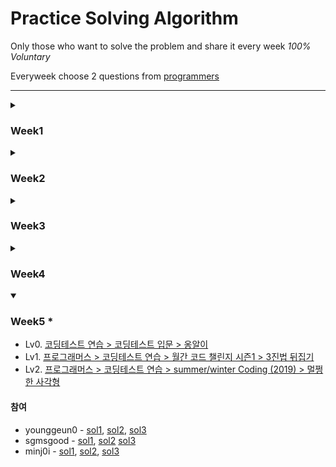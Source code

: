 # Practice Solving Algorithm
Only those who want to solve the problem and share it every week *100% Voluntary*

Everyweek choose 2 questions from [programmers](https://school.programmers.co.kr/)

---
<details>
<summary><H3>Week1</H3></summary>
<div markdown="1">

* Lv1. [프로그래머스 > 코딩테스트 연습 > 완전탐색 > 최소직사각형](https://school.programmers.co.kr/learn/courses/30/lessons/86491)
* Lv2. [프로그래머스 > 코딩테스트 연습 > 2022 KAKAO TECH INTERNSHIP > 두 큐 합 같게 만들기](https://school.programmers.co.kr/learn/courses/30/lessons/118667)

#### 참여

* minj0i - [sol1](./week1/minj0i/2022%EC%B9%B4%EC%B9%B4%EC%98%A4-%EB%91%90%ED%81%90%ED%95%A9%EA%B0%99%EA%B2%8C%EB%A7%8C%EB%93%A4%EA%B8%B0.md)
, [sol2](./week1/minj0i/%EC%99%84%EC%A0%84%ED%83%90%EC%83%89-%EC%B5%9C%EC%86%8C%EC%A7%81%EC%82%AC%EA%B0%81%ED%98%95.md)
* sgmsgood - [sol1](./week1/sgmsgood/2022%EC%B9%B4%EC%B9%B4%EC%98%A4_%EB%91%90%ED%81%90%ED%95%A9%EA%B0%99%EA%B2%8C%EB%A7%8C%EB%93%A4%EA%B8%B0.md)
, [sol2](./week1/sgmsgood/2022%EC%B9%B4%EC%B9%B4%EC%98%A4_%EC%B5%9C%EC%86%8C%EC%A7%81%EC%82%AC%EA%B0%81%ED%98%95.md)
* younggeun0 - [sol1](./week1/younggeun0/question1.md), [sol2](./week1/younggeun0/question2.md)


</div>
</details>

<details>
<summary><H3>Week2</H3></summary>
<div markdown="1">
  
* Lv1. [프로그래머스 > 코딩테스트 연습 > 연습문제 > 약수의 합](https://school.programmers.co.kr/learn/courses/30/lessons/12928)
* Lv2. [프로그래머스 > 코딩테스트 연습 > 연습문제 > 최댓값과 최솟값](https://school.programmers.co.kr/learn/courses/30/lessons/12939)

#### 참여

* minj0i - [sol1](./week2/minj0i/submultiple_sum.md), [sol2](./week2/minj0i/max_min.md)
* sgmsgood - [sol1](./week2/sgmsgood/%EC%97%B0%EC%8A%B5%EB%AC%B8%EC%A0%9C_%EC%95%BD%EC%88%98%EC%9D%98%ED%95%A9.md),
[sol2](./week2/sgmsgood/%EC%97%B0%EC%8A%B5%EB%AC%B8%EC%A0%9C_%EC%B5%9C%EB%8C%93%EA%B0%92%EA%B3%BC%EC%B5%9C%EC%86%9F%EA%B0%92.md)
* younggeun0 - [sol1](./week2/younggeun0/question1.md), [sol2](./week2/younggeun0/question2.md)

</div>
</details>

</div>
</details>

<details>
<summary><H3>Week3</H3></summary>
<div markdown="1">
  
* Lv1. [프로그래머스 > 코딩테스트 연습 > 연습문제 > 정수 제곱근 판별](https://school.programmers.co.kr/learn/courses/30/lessons/12934)
* Lv2. [프로그래머스 > 코딩테스트 연습 > 2022 KAKAO BLIND RECRUITMENT > 양궁대회](https://school.programmers.co.kr/learn/courses/30/lessons/92342)

#### 참여

* younggeun0 - [sol1](./week3/younggeun0/question1.md), [sol2](./week3/younggeun0/question2.md)
* sgmsgood - [sol1](./week3/sgmsgood/연습문제_정수제곱근판별.md), [sol2]()
* minj0i - [sol1](./week3/minj0i/square-root.md)

</div>
</details>

</div>
</details>

<details>
<summary><H3>Week4</H3></summary>
<div markdown="1">

* Lv1. [프로그래머스 > 코딩테스트 연습 > 완전탐색 > 모의고사](https://school.programmers.co.kr/learn/courses/30/lessons/42840)
* Lv2. [프로그래머스 > 코딩테스트 연습 > 연습문제 > 피보나치 수](https://school.programmers.co.kr/learn/courses/30/lessons/12945)

#### 참여

* younggeun0 - [sol1](./week4/younggeun0/question1.md), [sol2](./week4/younggeun0/question2.md)
* sgmsgood - [sol1](./week4/sgmsgood/question1.md), [sol2](./week4/sgmsgood/question2.md)
* minj0i - [sol1](./week4/minj0i/brute-force.md), [sol2](./week4/minj0i/fibonacci.md)

</div>
</details>

</div>
</details>

<details open>
<summary><H3>Week5 *</H3></summary>
<div markdown="1">

* Lv0. [코딩테스트 연습 > 코딩테스트 입문 > 옹알이](https://school.programmers.co.kr/learn/courses/30/lessons/120956)
* Lv1. [프로그래머스 > 코딩테스트 연습 > 월간 코드 챌린지 시즌1 > 3진법 뒤집기](https://school.programmers.co.kr/learn/courses/30/lessons/68935)
* Lv2. [프로그래머스 > 코딩테스트 연습 > summer/winter Coding (2019) > 멀쩡한 사각형](https://school.programmers.co.kr/learn/courses/30/lessons/62048)

#### 참여

* younggeun0 - [sol1](./week5/younggeun0/question1.md), [sol2](./week5/younggeun0/question2.md), [sol3](./week5/younggeun0/question3.md)
* sgmsgood - [sol1](./week5/sgmsgood/question1.md), [sol2](./week5/sgmsgood/question2.md) [sol3](./week5/sgmsgood/question3.md)
* minj0i - [sol1](./week5/minj0i/question1.md), [sol2](./week5/minj0i/question2.md), [sol3](./week5/minj0i/question3.md)
</div>
</details>
